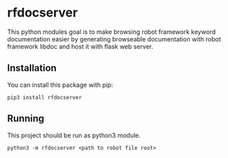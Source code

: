 # rfdocserver

This python modules goal is to make browsing robot framework keyword documentation easier by generating browseable documentation with robot framework libdoc and host it with flask web server.

## Installation

You can install this package with pip:

`pip3 install rfdocserver`


## Running

This project should be run as python3 module.

`python3 -m rfdocserver <path to robot file root>`
